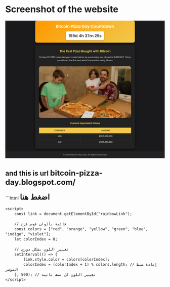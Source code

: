 <h1>Screenshot of the website</h1>
<img src="https://raw.githubusercontent.com/123isdar/Bitcoin-Pizza-Day/refs/heads/main/download.png">
<h2>and this is url <a href="https://bitcoin-pizza-day.blogspot.com/" target="_blank">bitcoin-pizza-day.blogspot.com/</a></h2>
```html
<!DOCTYPE html>
<html lang="en">
<head>
    <meta charset="UTF-8">
    <meta name="viewport" content="width=device-width, initial-scale=1.0">
    <title>قوس قزح</title>
    <style>
        a {
            font-size: 24px;
            font-weight: bold;
            text-decoration: none;
        }
    </style>
</head>
<body>
    <a href="https://www.example.com" id="rainbowLink" target="_blank">اضغط هنا</a>

    <script>
        const link = document.getElementById("rainbowLink");

        // قائمة بألوان قوس قزح
        const colors = ["red", "orange", "yellow", "green", "blue", "indigo", "violet"];
        let colorIndex = 0;

        // تغيير اللون بشكل دوري
        setInterval(() => {
            link.style.color = colors[colorIndex];
            colorIndex = (colorIndex + 1) % colors.length; // إعادة ضبط المؤشر
        }, 500); // تغيير اللون كل نصف ثانية
    </script>
</body>
</html>
